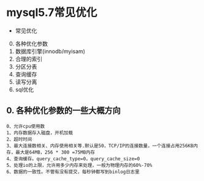 # mysql5.7常见优化


* 常见优化
0. 各种优化参数
1. 数据库引擎(innodb/myisam)
2. 合理的索引
3. 分区分表
4. 查询缓存
5. 读写分离
6. sql优化


## 0. 各种优化参数的一些大概方向
```
0、允许cpu使用数
1、内存数据存入磁盘，开机加载
2、超时时间
3、最大连接数相关、内存使用相关等.默认是50，TCP/IP的连接数量，一个连接占用256KB内存，最大是64MB，256 * 300 =75MB内存
4、查询缓存。query_cache_type=0，query_cache_size=0
5、处理io的上限，允许用多少内存来处理，一般为物理内存的60%-70%
6、数据的一致性。不管有没有提交，每秒钟都写到binlog日志里
```
